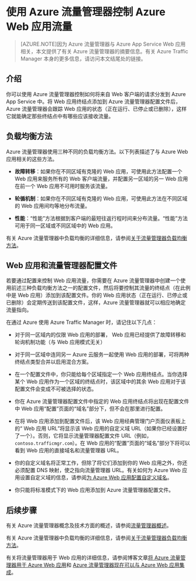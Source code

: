 <properties 
	pageTitle="使用 Azure 流量管理器控制 Azure Web 应用流量" 
	description="因为 Azure 流量管理器与 Azure Web 应用相关，本文提供了有关 Azure 流量管理器的摘要信息。" 
	services="app-service\web" 
	documentationCenter="" 
	authors="cephalin" 
	writer="cephalin" 
	manager="wpickett" 
	editor="mollybos"/>

<tags
	ms.service="app-service-web"
	ms.workload="web"
	ms.tgt_pltfrm="na"
	ms.devlang="na"
	ms.topic="article"
	ms.date="02/25/2016"
	wacn.date="09/26/2016"
	ms.author="cephalin"/>

# 使用 Azure 流量管理器控制 Azure Web 应用流量

> [AZURE.NOTE]因为 Azure 流量管理器与 Azure App Service Web 应用相关，本文提供了有关 Azure 流量管理器的摘要信息。有关 Azure Traffic Manager 本身的更多信息，请访问本文结尾处的链接。

## 介绍
你可以使用 Azure 流量管理器控制如何将来自 Web 客户端的请求分发到 Azure App Service 中。将 Web 应用终结点添加到 Azure 流量管理器配置文件后，Azure 流量管理器会跟踪 Web 应用的状态（正在运行、已停止或已删除），这样它就能确定那些终结点中有哪些应该接收流量。

## 负载均衡方法
Azure 流量管理器使用三种不同的负载均衡方法。以下列表描述了与 Azure Web 应用相关的这些方法。

* **故障转移**：如果你在不同区域有克隆的 Web 应用，可使用此方法配置一个 Web 应用来服务所有的 Web 客户端流量，并配置另一区域的另一 Web 应用在前一个 Web 应用不可用时服务该流量。 
	
* **轮循机制**：如果你在不同区域有克隆的 Web 应用，可使用此方法在不同区域的 Web 应用间均等地分布流量。
	
* **性能**：“性能”方法根据到客户端的最短往返行程时间来分布流量。“性能”方法可用于同一区域或不同区域中的 Web 应用。

有关 Azure 流量管理器中负载均衡的详细信息，请参阅[关于流量管理器负载均衡方法](/documentation/articles/traffic-manager-routing-methods/)。

## Web 应用和流量管理器配置文件 
若要通过配置来控制 Web 应用流量，你需要在 Azure 流量管理器中创建一个使用前述三种负载均衡方法之一的配置文件，然后将要控制其流量的终结点（在此例中是 Web 应用）添加到该配置文件。你的 Web 应用状态（正在运行、已停止或已删除）会定期传送到该配置文件，这样，Azure 流量管理器就可以相应地确定流量指向。

在通过 Azure 使用 Azure Traffic Manager 时，请记住以下几点：

* 对于同一区域内的仅限 Web 应用的部署， Web 应用已经提供了故障转移和轮询机制功能（与 Web 应用模式无关）

* 对于同一区域中连同另一 Azure 云服务一起使用 Web 应用的部署，可将两种终结点类型合并以启用混合方案。

* 在一个配置文件中，你只能给每个区域指定一个 Web 应用终结点。当你选择某个 Web 应用作为一个区域的终结点时，该区域中的其余 Web 应用对于该配置文件会变成不可被选择的状态。

* 你在 Azure 流量管理器配置文件中指定的 Web 应用终结点将出现在配置文件中 Web 应用“配置”页面的“域名”部分下，但不会在那里进行配置。

* 在将 Web 应用添加到配置文件后，该 Web 应用经典管理门户页面仪表板上的“ Web 应用 URL”将显示该 Web 应用的自定义域 URL（如果你已经设置好了一个）。否则，它将显示流量管理器配置文件 URL（例如，`contoso.trafficmgr.com`）。在 Web 应用的“配置”页面的“域名”部分下将可以看到 Web 应用的直接域名和流量管理器 URL。

* 你的自定义域名将正常工作，但除了将它们添加到你的 Web 应用之外，你还必须配置 DNS 映射，使之指向流量管理器 URL。有关如何为 Azure Web 应用设置自定义域的信息，请参阅[为 Azure Web 应用配置自定义域名](/documentation/articles/web-sites-custom-domain-name/)。

* 你只能将标准模式下的 Web 应用添加到 Azure 流量管理器配置文件。

## 后续步骤

有关 Azure 流量管理器概念及技术方面的概述，请参阅[流量管理器概述](/documentation/articles/traffic-manager-overview/)。

有关 Azure 流量管理器中负载均衡的详细信息，请参阅[关于流量管理器负载均衡方法](/documentation/articles/traffic-manager-routing-methods/)。

有关将流量管理器用于 Web 应用的详细信息，请参阅博客文章[将 Azure 流量管理器用于 Azure Web 应用](http://blogs.msdn.com/b/waws/archive/2014/03/18/using-windows-azure-traffic-manager-with-waws.aspx)和 [Azure 流量管理器现在可以与 Azure Web 应用集成](http://azure.microsoft.com/blog/2014/03/27/azure-traffic-manager-can-now-integrate-with-azure-web-sites/)。
 

<!---HONumber=82-->